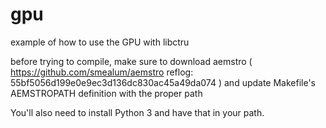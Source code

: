 gpu
=======

example of how to use the GPU with libctru

before trying to compile, make sure to download aemstro
( https://github.com/smealum/aemstro reflog: 55bf5056d199e0e9ec3d136dc830ac45a49da074 )
and update Makefile's AEMSTROPATH definition with the proper path

You'll also need to install Python 3 and have that in your path.

